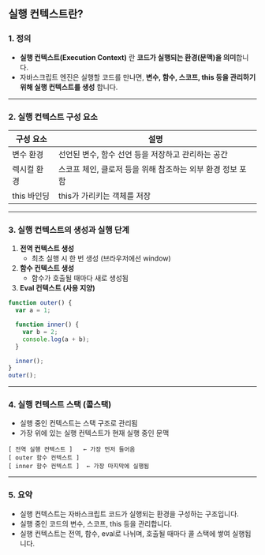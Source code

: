 ## 실행 컨텍스트란?

### 1. 정의

- **실행 컨텍스트(Execution Context)** 란 **코드가 실행되는 환경(문맥)을 의미**합니다.
- 자바스크립트 엔진은 실행할 코드를 만나면, **변수, 함수, 스코프, this 등을 관리하기 위해 실행 컨텍스트를 생성** 합니다.

---

### 2. 실행 컨텍스트 구성 요소

| 구성 요소   | 설명                                                       |
| ----------- | ---------------------------------------------------------- |
| 변수 환경   | 선언된 변수, 함수 선언 등을 저장하고 관리하는 공간         |
| 렉시컬 환경 | 스코프 체인, 클로저 등을 위해 참조하는 외부 환경 정보 포함 |
| this 바인딩 | this가 가리키는 객체를 저장                                |

---

### 3. 실행 컨텍스트의 생성과 실행 단계

1. **전역 컨텍스트 생성**
   - 최초 실행 시 한 번 생성 (브라우저에선 window)
2. **함수 컨텍스트 생성**
   - 함수가 호출될 때마다 새로 생성됨
3. **Eval 컨텍스트 (사용 지양)**

```js
function outer() {
  var a = 1;

  function inner() {
    var b = 2;
    console.log(a + b);
  }

  inner();
}
outer();
```

---

### 4. 실행 컨텍스트 스택 (콜스택)

- 실행 중인 컨텍스트는 스택 구조로 관리됨
- 가장 위에 있는 실행 컨텍스트가 현재 실행 중인 문맥

```text
[ 전역 실행 컨텍스트 ]   ← 가장 먼저 들어옴
[ outer 함수 컨텍스트 ]
[ inner 함수 컨텍스트 ]  ← 가장 마지막에 실행됨
```

---

### 5. 요약

- 실행 컨텍스트는 자바스크립트 코드가 실행되는 환경을 구성하는 구조입니다.
- 실행 중인 코드의 변수, 스코프, this 등을 관리합니다.
- 실행 컨텍스트는 전역, 함수, eval로 나뉘며, 호출될 때마다 콜 스택에 쌓여 실행됩니다.
